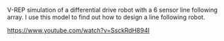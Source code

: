 V-REP simulation of a differential drive robot with a 6 sensor line following array. I use this model to find out how to design a line following robot.

https://www.youtube.com/watch?v=SsckRdH894I
